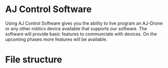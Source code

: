 # AJ Control Software
Using AJ Control Software gives you the ability to live program an AJ-Drone or any other robtics device available that supports our software. The software will provide basic features to communciate with devices. On the upcoming phases more features will be available. 

# File structure
